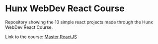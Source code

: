 # Hunx WebDev React Course

Repository showing the 10 simple react projects made through the Hunx WebDev React Course.

Link to the course: [Master ReactJS](https://www.youtube.com/watch?v=XrwsMN2IWnE)  